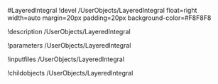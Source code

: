 <!-- MOOSE Object Documentation Stub: Remove this when content is added. -->
#LayeredIntegral
!devel /UserObjects/LayeredIntegral float=right width=auto margin=20px padding=20px background-color=#F8F8F8

!description /UserObjects/LayeredIntegral

!parameters /UserObjects/LayeredIntegral

!inputfiles /UserObjects/LayeredIntegral

!childobjects /UserObjects/LayeredIntegral
